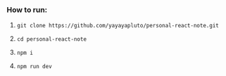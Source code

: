 ### How to run:
1. ```git
   git clone https://github.com/yayayapluto/personal-react-note.git
   ```
2. ```terminal
   cd personal-react-note
   ```
3. ```terminal
   npm i
   ```
3. ```terminal
   npm run dev
   ```
